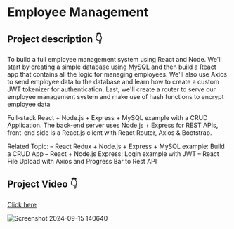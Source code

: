 # Employee Management 

## Project description 👇

To build a full employee management system using React and Node. We'll start by creating a simple database using MySQL and then build a React app that contains all the logic for managing employees. We'll also use Axios to send employee data to the database and learn how to create a custom JWT tokenizer for authentication. Last, we'll create a router to serve our employee management system and make use of hash functions to encrypt employee data


Full-stack React + Node.js + Express + MySQL example with a CRUD Application. The back-end server uses Node.js + Express for REST APIs, front-end side is a React.js client with React Router, Axios & Bootstrap.

Related Topic:
– React Redux + Node.js + Express + MySQL example: Build a CRUD App
– React + Node.js Express: Login example with JWT
– React File Upload with Axios and Progress Bar to Rest API


## Project Video 👇

[Click here](https://vimeo.com/1009733304)


![Screenshot 2024-09-15 140640](https://github.com/user-attachments/assets/86a4e28a-4753-41ee-abc7-dadec214691d)


